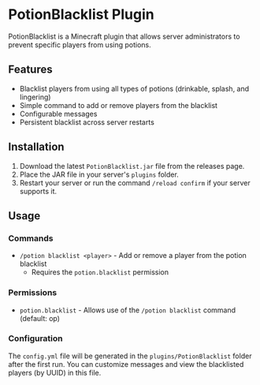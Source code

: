 # PotionBlacklist Plugin

PotionBlacklist is a Minecraft plugin that allows server administrators to prevent specific players from using potions.

## Features

- Blacklist players from using all types of potions (drinkable, splash, and lingering)
- Simple command to add or remove players from the blacklist
- Configurable messages
- Persistent blacklist across server restarts

## Installation

1. Download the latest `PotionBlacklist.jar` file from the releases page.
2. Place the JAR file in your server's `plugins` folder.
3. Restart your server or run the command `/reload confirm` if your server supports it.

## Usage

### Commands

- `/potion blacklist <player>` - Add or remove a player from the potion blacklist
    - Requires the `potion.blacklist` permission

### Permissions

- `potion.blacklist` - Allows use of the `/potion blacklist` command (default: op)

### Configuration

The `config.yml` file will be generated in the `plugins/PotionBlacklist` folder after the first run. You can customize messages and view the blacklisted players (by UUID) in this file.

